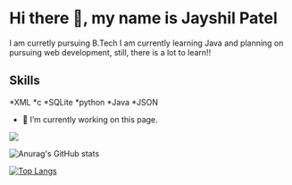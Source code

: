 # Hi there 👋, my name is Jayshil Patel
I am curretly pursuing B.Tech 
I am currently learning Java and planning on pursuing web development, still, there is a lot to learn!!

## Skills
*XML 
*c
*SQLite
*python
*Java 
*JSON


- 🔭 I’m currently working on this page. 


![](https://komarev.com/ghpvc/?username=Jayshil-Patel&color=lightgrey)

![Anurag's GitHub stats](https://github-readme-stats.vercel.app/api?username=Jayshil-Patel&hide=contribs,prs,issues)


[![Top Langs](https://github-readme-stats.vercel.app/api/top-langs/?username=Jayshil-Patel&layout=compact)](https://github.com/anuraghazra/github-readme-stats)

